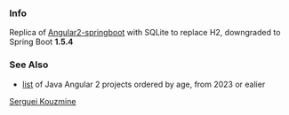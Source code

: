 ### Info

Replica of [Angular2-springboot](https://github.com/arifcseru/angular-springboot-crud)
with SQLite to replace H2, downgraded to Spring Boot __1.5.4__

### See Also
  * [list](https://github.com/search?q=angular+2+language%3AJava&type=repositories&l=Java&s=updated&o=desc&p=35) of Java Angular 2 projects ordered by age, from 2023 or ealier

[Serguei Kouzmine](kouzmine_serguei@yahoo.com)
